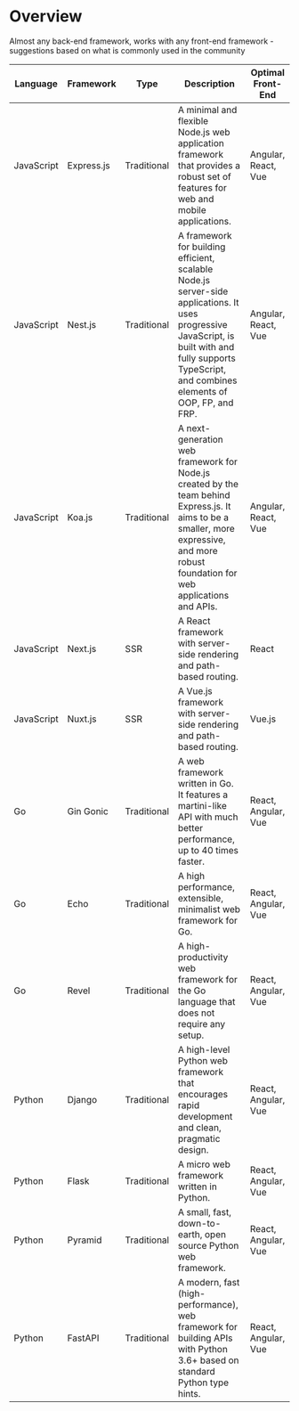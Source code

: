 
# Overview 

Almost any back-end framework, works with any front-end framework - suggestions based on what is commonly used in the community 

| Language | Framework | Type | Description | Optimal Front-End |
|---|---|---|---|---|
| JavaScript | Express.js | Traditional | A minimal and flexible Node.js web application framework that provides a robust set of features for web and mobile applications. | Angular, React, Vue |
| JavaScript | Nest.js | Traditional | A framework for building efficient, scalable Node.js server-side applications. It uses progressive JavaScript, is built with and fully supports TypeScript, and combines elements of OOP, FP, and FRP. | Angular, React, Vue |
| JavaScript | Koa.js | Traditional | A next-generation web framework for Node.js created by the team behind Express.js. It aims to be a smaller, more expressive, and more robust foundation for web applications and APIs. | Angular, React, Vue |
| JavaScript | Next.js | SSR | A React framework with server-side rendering and path-based routing. | React |
| JavaScript | Nuxt.js | SSR | A Vue.js framework with server-side rendering and path-based routing. | Vue.js |
| Go | Gin Gonic | Traditional | A web framework written in Go. It features a martini-like API with much better performance, up to 40 times faster. | React, Angular, Vue |
| Go | Echo | Traditional | A high performance, extensible, minimalist web framework for Go. | React, Angular, Vue |
| Go | Revel | Traditional | A high-productivity web framework for the Go language that does not require any setup. | React, Angular, Vue |
| Python | Django | Traditional | A high-level Python web framework that encourages rapid development and clean, pragmatic design. | React, Angular, Vue |
| Python | Flask | Traditional | A micro web framework written in Python. | React, Angular, Vue |
| Python | Pyramid | Traditional | A small, fast, down-to-earth, open source Python web framework. | React, Angular, Vue |
| Python | FastAPI | Traditional | A modern, fast (high-performance), web framework for building APIs with Python 3.6+ based on standard Python type hints. | React, Angular, Vue |


